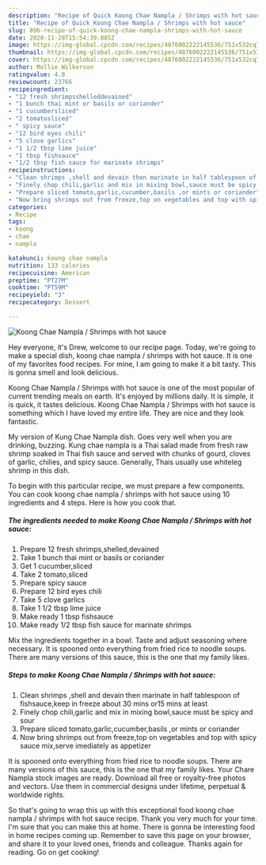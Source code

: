 ```yaml
---
description: "Recipe of Quick Koong Chae Nampla / Shrimps with hot sauce"
title: "Recipe of Quick Koong Chae Nampla / Shrimps with hot sauce"
slug: 896-recipe-of-quick-koong-chae-nampla-shrimps-with-hot-sauce
date: 2020-11-28T15:54:39.885Z
image: https://img-global.cpcdn.com/recipes/4876002222145536/751x532cq70/koong-chae-nampla-shrimps-with-hot-sauce-recipe-main-photo.jpg
thumbnail: https://img-global.cpcdn.com/recipes/4876002222145536/751x532cq70/koong-chae-nampla-shrimps-with-hot-sauce-recipe-main-photo.jpg
cover: https://img-global.cpcdn.com/recipes/4876002222145536/751x532cq70/koong-chae-nampla-shrimps-with-hot-sauce-recipe-main-photo.jpg
author: Mollie Wilkerson
ratingvalue: 4.8
reviewcount: 23766
recipeingredient:
- "12 fresh shrimpsshelleddevained"
- "1 bunch thai mint or basils or coriander"
- "1 cucumbersliced"
- "2 tomatosliced"
- " spicy sauce"
- "12 bird eyes chili"
- "5 clove garlics"
- "1 1/2 tbsp lime juice"
- "1 tbsp fishsauce"
- "1/2 tbsp fish sauce for marinate shrimps"
recipeinstructions:
- "Clean shrimps ,shell and devain then marinate in half tablespoon of fishsauce,keep in freeze about 30 mins or15 mins at least"
- "Finely chop chili,garlic and mix in mixing bowl,sauce must be spicy and sour"
- "Prepare sliced tomato,garlic,cucumber,basils ,or mints or coriander"
- "Now bring shrimps out from freeze,top on vegetables and top with spicy sauce mix,serve imediately as appetizer"
categories:
- Recipe
tags:
- koong
- chae
- nampla

katakunci: koong chae nampla 
nutrition: 133 calories
recipecuisine: American
preptime: "PT27M"
cooktime: "PT59M"
recipeyield: "3"
recipecategory: Dessert

---
```



![Koong Chae Nampla / Shrimps with hot sauce](https://img-global.cpcdn.com/recipes/4876002222145536/751x532cq70/koong-chae-nampla-shrimps-with-hot-sauce-recipe-main-photo.jpg)

Hey everyone, it's Drew, welcome to our recipe page. Today, we're going to make a special dish, koong chae nampla / shrimps with hot sauce. It is one of my favorites food recipes. For mine, I am going to make it a bit tasty. This is gonna smell and look delicious.

Koong Chae Nampla / Shrimps with hot sauce is one of the most popular of current trending meals on earth. It's enjoyed by millions daily. It is simple, it is quick, it tastes delicious. Koong Chae Nampla / Shrimps with hot sauce is something which I have loved my entire life. They are nice and they look fantastic.

My version of Kung Chae Nampla dish. Goes very well when you are drinking, buzzing. Kung chae nampla is a Thai salad made from fresh raw shrimp soaked in Thai fish sauce and served with chunks of gourd, cloves of garlic, chilies, and spicy sauce. Generally, Thais usually use whiteleg shrimp in this dish.


To begin with this particular recipe, we must prepare a few components. You can cook koong chae nampla / shrimps with hot sauce using 10 ingredients and 4 steps. Here is how you cook that.

<!--inarticleads1-->

##### The ingredients needed to make Koong Chae Nampla / Shrimps with hot sauce:

1. Prepare 12 fresh shrimps,shelled,devained
1. Take 1 bunch thai mint or basils or coriander
1. Get 1 cucumber,sliced
1. Take 2 tomato,sliced
1. Prepare  spicy sauce
1. Prepare 12 bird eyes chili
1. Take 5 clove garlics
1. Take 1 1/2 tbsp lime juice
1. Make ready 1 tbsp fishsauce
1. Make ready 1/2 tbsp fish sauce for marinate shrimps


Mix the ingredients together in a bowl. Taste and adjust seasoning where necessary. It is spooned onto everything from fried rice to noodle soups. There are many versions of this sauce, this is the one that my family likes. 

<!--inarticleads2-->

##### Steps to make Koong Chae Nampla / Shrimps with hot sauce:

1. Clean shrimps ,shell and devain then marinate in half tablespoon of fishsauce,keep in freeze about 30 mins or15 mins at least
1. Finely chop chili,garlic and mix in mixing bowl,sauce must be spicy and sour
1. Prepare sliced tomato,garlic,cucumber,basils ,or mints or coriander
1. Now bring shrimps out from freeze,top on vegetables and top with spicy sauce mix,serve imediately as appetizer


It is spooned onto everything from fried rice to noodle soups. There are many versions of this sauce, this is the one that my family likes. Your Chare Nampla stock images are ready. Download all free or royalty-free photos and vectors. Use them in commercial designs under lifetime, perpetual &amp; worldwide rights. 

So that's going to wrap this up with this exceptional food koong chae nampla / shrimps with hot sauce recipe. Thank you very much for your time. I'm sure that you can make this at home. There is gonna be interesting food in home recipes coming up. Remember to save this page on your browser, and share it to your loved ones, friends and colleague. Thanks again for reading. Go on get cooking!
